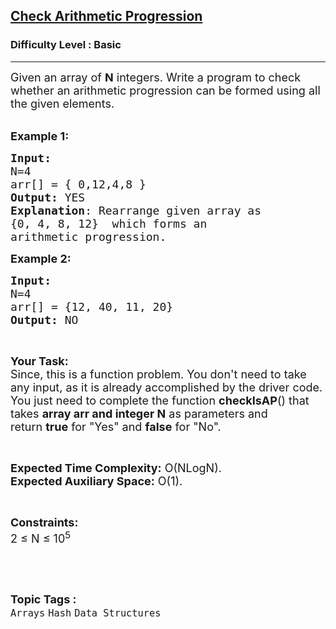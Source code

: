 <h2><a href="https://practice.geeksforgeeks.org/problems/check-arithmetic-progression1842/1?utm_source=gfg&utm_medium=article&utm_campaign=bottom_sticky_on_article">Check Arithmetic Progression</a></h2><h3>Difficulty Level : Basic</h3><hr><div class="problems_problem_content__Xm_eO"><p><span style="font-size:18px">Given an array of <strong>N</strong> integers. Write a program to check whether an arithmetic progression can be formed using all the given elements.&nbsp;</span><br>
&nbsp;</p>

<p><span style="font-size:18px"><strong>Example 1:</strong></span></p>

<pre><span style="font-size:18px"><strong>Input:
</strong>N=4
arr[] = { 0,12,4,8 }
<strong>Output:</strong> YES
<strong>Explanation</strong>: Rearrange given array as
{0, 4, 8, 12}  which forms an
arithmetic progression.</span></pre>

<p><span style="font-size:18px"><strong>Example 2:</strong></span></p>

<pre><span style="font-size:18px"><strong>Input:
</strong>N=4
arr[] = {12, 40, 11, 20}
<strong>Output:</strong> NO</span></pre>

<p>&nbsp;</p>

<p><span style="font-size:18px"><strong>Your Task:</strong><br>
Since, this is a function problem. You don't need to take any input, as it is already accomplished by the driver code. You just need to complete the function <strong>checkIsAP</strong>() that takes <strong>array arr and integer N</strong>&nbsp;as parameters and return&nbsp;<strong>true</strong> for "Yes" and <strong>false</strong> for "No".</span></p>

<p>&nbsp;</p>

<p><span style="font-size:18px"><strong>Expected Time Complexity:</strong> O(NLogN).<br>
<strong>Expected Auxiliary Space:</strong> O(1).</span></p>

<p>&nbsp;</p>

<p><span style="font-size:18px"><strong>Constraints:</strong><br>
2 ≤ N ≤ 10<sup>5</sup></span></p>

<p>&nbsp;</p>
</div><br><p><span style=font-size:18px><strong>Topic Tags : </strong><br><code>Arrays</code>&nbsp;<code>Hash</code>&nbsp;<code>Data Structures</code>&nbsp;